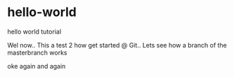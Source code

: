 # hello-world
hello world tutorial

Wel now.. This a test 2 how get started @ Git..
Lets see how a branch of the masterbranch works

oke again and again
